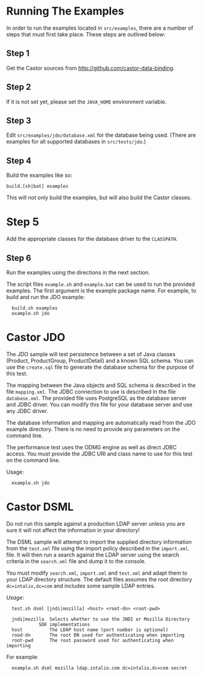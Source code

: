 # Running The Examples

      
In order to run the examples located in `src/examples`, there are
a number of steps that must first take place. These steps are outlined below:
      

## Step 1

Get the Castor sources from http://github.com/castor-data-binding. 
 
## Step 2
 
If it is not set yet, please set the `JAVA_HOME` environment variable.

## Step 3
Edit `src/examples/jdo/database.xml` for the database being used.
(There are examples for all supported databases in `src/tests/jdo`.)

## Step 4
Build the examples like so:

```
build.[sh|bat] examples
```

This will not only build the examples, but will also build the Castor classes.

# Step 5

Add the appropriate classes for the database driver to the `CLASSPATH`.

## Step 6
Run the examples using the directions in the next section.
      
The script files `example.sh` and `example.bat` can
be used to run the provided examples. The first argument is the example
package name. For example, to build and run the JDO example:
      
```
  build.sh examples
  example.sh jdo
```

# Castor JDO
      
The JDO sample will test persistence between a set of Java classes
(Product, ProductGroup, ProductDetail) and a known SQL schema.
You can use the `create.sql` file to generate the database schema
for the purpose of this test.
      
The mapping between the Java objects and SQL schema is described in
the file `mapping.xml`. The JDBC connection to use is described
in the file `database.xml`. The provided file uses PostgreSQL as
the database server and JDBC driver.  You can modify this file for your
database server and use any JDBC driver.
      
The database information and mapping are automatically read from the
JDO example directory. There is no need to provide any parameters on
the command line.
      
The performance test uses the ODMG engine as well as direct JDBC
access. You must provide the JDBC URI and class name to use for
this test on the command line.
      
Usage:

```
  example.sh jdo
```

# Castor DSML
      
Do not run this sample against a production LDAP server unless you
are sure it will not affect the information in your directory!
      
The DSML sample will attempt to import the supplied directory
information from the `test.xml` file using the import policy described
in the `import.xml`. file. It will then run a search against the
LDAP server using the search criteria in the `search.xml` file and dump it
to the console.
      
You must modify `search.xml`, `import.xml` and
`test.xml` and adapt them to your LDAP directory structure.
The default files assumes the root directory `dc=intalio,dc=com` and
includes some sample LDAP entries.
      
*Usage*:

```      
  test.sh dsml [jndi|mozilla] <host> <root-dn> <root-pwd>

  jndi|mozilla  Selects whether to use the JNDI or Mozilla Directory
            SDK implementations
  host          The LDAP host name (port number is optional)
  rood-dn       The root DN used for authenticating when importing
  root-pwd      The root password used for authenticating when importing
```      
      
For example:
      
```      
  example.sh dsml mozilla ldap.intalio.com dc=intalio,dc=com secret
```      

